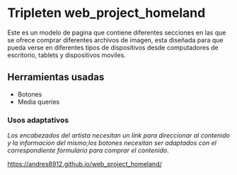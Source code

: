 # Tripleten web_project_homeland
<p>Este es un modelo de pagina que contiene diferentes secciones en las que se ofrece comprar diferentes archivos de imagen, esta diseñada para que pueda verse en diferentes tipos de dispositivos desde computadores de escritorio, tablets y dispositivos moviles.</p>

## Herramientas usadas
- Botones
- Media queries

### Usos adaptativos
*Los encabezados del artista necesitan un link para direccionar al contenido y la informacion del mismo;los botones necesitan ser adaptados con el correspondiente formulario para comprar el contenido*.

https://andres8912.github.io/web_project_homeland/
